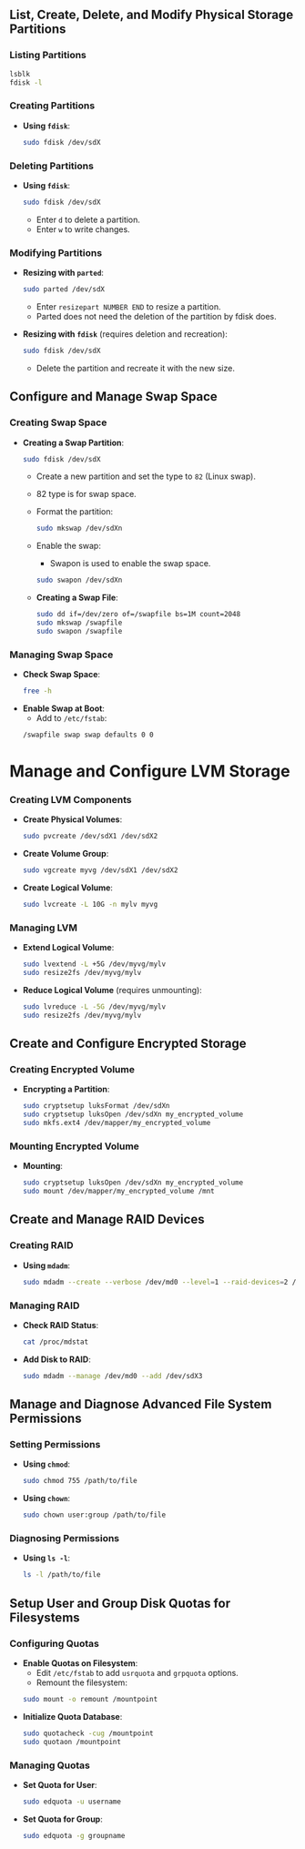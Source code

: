 

## **List, Create, Delete, and Modify Physical Storage Partitions**

### **Listing Partitions**
  ```bash
  lsblk
  fdisk -l 
  ```

### **Creating Partitions**
- **Using `fdisk`**:
  ```bash
  sudo fdisk /dev/sdX
  ```
### **Deleting Partitions**
- **Using `fdisk`**:
  ```bash
  sudo fdisk /dev/sdX
  ```
  - Enter `d` to delete a partition.
  - Enter `w` to write changes.

### **Modifying Partitions**
- **Resizing with `parted`**:
  ```bash
  sudo parted /dev/sdX
  ```
  - Enter `resizepart NUMBER END` to resize a partition.
  - Parted does not need the deletion of the partition by fdisk does.

- **Resizing with `fdisk`** (requires deletion and recreation):
  ```bash
  sudo fdisk /dev/sdX
  ```
  - Delete the partition and recreate it with the new size.

## **Configure and Manage Swap Space**

### **Creating Swap Space**
- **Creating a Swap Partition**:
  ```bash
  sudo fdisk /dev/sdX
  ```
  - Create a new partition and set the type to `82` (Linux swap).
  - 82 type is for swap space.
  - Format the partition:
    ```bash
    sudo mkswap /dev/sdXn
    ```
  - Enable the swap:
    - Swapon is used to enable the swap space. 
    ```bash
    sudo swapon /dev/sdXn
    ```

  - **Creating a Swap File**:
    ```bash
    sudo dd if=/dev/zero of=/swapfile bs=1M count=2048
    sudo mkswap /swapfile
    sudo swapon /swapfile
    ```

### **Managing Swap Space**
- **Check Swap Space**:
  ```bash
  free -h
  ```
- **Enable Swap at Boot**:
  - Add to `/etc/fstab`:
  ```bash
  /swapfile swap swap defaults 0 0
  ```

# **Manage and Configure LVM Storage**

### **Creating LVM Components**
- **Create Physical Volumes**:
  ```bash
  sudo pvcreate /dev/sdX1 /dev/sdX2
  ```
- **Create Volume Group**:
  ```bash
  sudo vgcreate myvg /dev/sdX1 /dev/sdX2
  ```
- **Create Logical Volume**:
  ```bash
  sudo lvcreate -L 10G -n mylv myvg
  ```

### **Managing LVM**
- **Extend Logical Volume**:
  ```bash
  sudo lvextend -L +5G /dev/myvg/mylv
  sudo resize2fs /dev/myvg/mylv
  ```
- **Reduce Logical Volume** (requires unmounting):
  ```bash
  sudo lvreduce -L -5G /dev/myvg/mylv
  sudo resize2fs /dev/myvg/mylv
  ```

## **Create and Configure Encrypted Storage**

### **Creating Encrypted Volume**
- **Encrypting a Partition**:
  ```bash
  sudo cryptsetup luksFormat /dev/sdXn
  sudo cryptsetup luksOpen /dev/sdXn my_encrypted_volume
  sudo mkfs.ext4 /dev/mapper/my_encrypted_volume
  ```

### **Mounting Encrypted Volume**
- **Mounting**:
  ```bash
  sudo cryptsetup luksOpen /dev/sdXn my_encrypted_volume
  sudo mount /dev/mapper/my_encrypted_volume /mnt
  ```

## **Create and Manage RAID Devices**

### **Creating RAID**
- **Using `mdadm`**:
  ```bash
  sudo mdadm --create --verbose /dev/md0 --level=1 --raid-devices=2 /dev/sdX1 /dev/sdX2
  ```

### **Managing RAID**
- **Check RAID Status**:
  ```bash
  cat /proc/mdstat
  ```
- **Add Disk to RAID**:
  ```bash
  sudo mdadm --manage /dev/md0 --add /dev/sdX3
  ```

## **Manage and Diagnose Advanced File System Permissions**

### **Setting Permissions**
- **Using `chmod`**:
  ```bash
  sudo chmod 755 /path/to/file
  ```
- **Using `chown`**:
  ```bash
  sudo chown user:group /path/to/file
  ```

### **Diagnosing Permissions**
- **Using `ls -l`**:
  ```bash
  ls -l /path/to/file
  ```

## **Setup User and Group Disk Quotas for Filesystems**

### **Configuring Quotas**
- **Enable Quotas on Filesystem**:
  - Edit `/etc/fstab` to add `usrquota` and `grpquota` options.
  - Remount the filesystem:
  ```bash
  sudo mount -o remount /mountpoint
  ```
- **Initialize Quota Database**:
  ```bash
  sudo quotacheck -cug /mountpoint
  sudo quotaon /mountpoint
  ```

### **Managing Quotas**
- **Set Quota for User**:
  ```bash
  sudo edquota -u username
  ```
- **Set Quota for Group**:
  ```bash
  sudo edquota -g groupname
  ```
